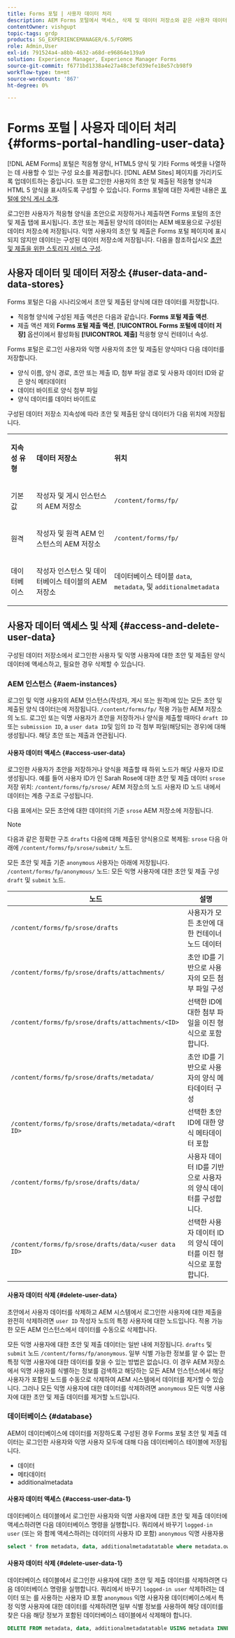 ```yaml
---
title: Forms 포털 | 사용자 데이터 처리
description: AEM Forms 포털에서 액세스, 삭제 및 데이터 저장소와 같은 사용자 데이터 관리에 대해 알아봅니다.
contentOwner: vishgupt
topic-tags: grdp
products: SG_EXPERIENCEMANAGER/6.5/FORMS
role: Admin,User
exl-id: 791524a4-a8bb-4632-a68d-e96864e139a9
solution: Experience Manager, Experience Manager Forms
source-git-commit: f6771bd1338a4e27a48c3efd39efe18e57cb98f9
workflow-type: tm+mt
source-wordcount: '867'
ht-degree: 0%

---
```


# Forms 포털 | 사용자 데이터 처리 {#forms-portal-handling-user-data}

[!DNL AEM Forms] 포털은 적응형 양식, HTML5 양식 및 기타 Forms 에셋을 나열하는 데 사용할 수 있는 구성 요소를 제공합니다. [!DNL AEM Sites] 페이지를 가리키도록 업데이트하는 중입니다. 또한 로그인한 사용자의 초안 및 제출된 적응형 양식과 HTML 5 양식을 표시하도록 구성할 수 있습니다. Forms 포털에 대한 자세한 내용은 [포털에 양식 게시 소개](/help/forms/using/introduction-publishing-forms.md).

로그인한 사용자가 적응형 양식을 초안으로 저장하거나 제출하면 Forms 포털의 초안 및 제출 탭에 표시됩니다. 초안 또는 제출된 양식의 데이터는 AEM 배포용으로 구성된 데이터 저장소에 저장됩니다. 익명 사용자의 초안 및 제출은 Forms 포털 페이지에 표시되지 않지만 데이터는 구성된 데이터 저장소에 저장됩니다. 다음을 참조하십시오 [초안 및 제출을 위한 스토리지 서비스 구성](/help/forms/using/configuring-draft-submission-storage.md).

## 사용자 데이터 및 데이터 저장소 {#user-data-and-data-stores}

Forms 포털은 다음 시나리오에서 초안 및 제출된 양식에 대한 데이터를 저장합니다.

* 적응형 양식에 구성된 제출 액션은 다음과 같습니다. **Forms 포털 제출 액션**.
* 제출 액션 제외 **Forms 포털 제출 액션**, **[!UICONTROL Forms 포털에 데이터 저장]** 옵션이에서 활성화됨 **[!UICONTROL 제출]** 적응형 양식 컨테이너 속성.

Forms 포털은 로그인 사용자와 익명 사용자의 초안 및 제출된 양식마다 다음 데이터를 저장합니다.

* 양식 이름, 양식 경로, 초안 또는 제출 ID, 첨부 파일 경로 및 사용자 데이터 ID와 같은 양식 메타데이터
* 데이터 바이트로 양식 첨부 파일
* 양식 데이터를 데이터 바이트로

구성된 데이터 저장소 지속성에 따라 초안 및 제출된 양식 데이터가 다음 위치에 저장됩니다.

<table>
 <tbody>
  <tr>
   <td><p><strong>지속성 유형</strong></p> </td>
   <td><p><strong>데이터 저장소</strong></p> </td>
   <td><p><strong>위치</strong></p> </td>
  </tr>
  <tr>
   <td><p>기본값</p> </td>
   <td><p>작성자 및 게시 인스턴스의 AEM 저장소</p> </td>
   <td><p><code>/content/forms/fp/</code></p> </td>
  </tr>
  <tr>
   <td><p>원격</p> </td>
   <td><p>작성자 및 원격 AEM 인스턴스의 AEM 저장소</p> </td>
   <td><p><code>/content/forms/fp/</code></p> </td>
  </tr>
  <tr>
   <td><p>데이터베이스</p> </td>
   <td><p>작성자 인스턴스 및 데이터베이스 테이블의 AEM 저장소</p> </td>
   <td>데이터베이스 테이블 <code>data</code>, <code>metadata</code>, 및 <code>additionalmetadata</code></td>
  </tr>
 </tbody>
</table>

## 사용자 데이터 액세스 및 삭제 {#access-and-delete-user-data}

구성된 데이터 저장소에서 로그인한 사용자 및 익명 사용자에 대한 초안 및 제출된 양식 데이터에 액세스하고, 필요한 경우 삭제할 수 있습니다.

### AEM 인스턴스 {#aem-instances}

로그인 및 익명 사용자의 AEM 인스턴스(작성자, 게시 또는 원격)에 있는 모든 초안 및 제출된 양식 데이터는에 저장됩니다. `/content/forms/fp/` 적용 가능한 AEM 저장소의 노드. 로그인 또는 익명 사용자가 초안을 저장하거나 양식을 제출할 때마다 `draft ID` 또는 `submission ID`, a `user data ID`및 임의 `ID` 각 첨부 파일(해당되는 경우)에 대해 생성됩니다. 해당 초안 또는 제출과 연관됩니다.

#### 사용자 데이터 액세스 {#access-user-data}

로그인한 사용자가 초안을 저장하거나 양식을 제출할 때 하위 노드가 해당 사용자 ID로 생성됩니다. 예를 들어 사용자 ID가 인 Sarah Rose에 대한 초안 및 제출 데이터 `srose` 저장 위치: `/content/forms/fp/srose/` AEM 저장소의 노드 사용자 ID 노드 내에서 데이터는 계층 구조로 구성됩니다.

다음 표에서는 모든 초안에 대한 데이터의 기준 `srose` AEM 저장소에 저장됩니다.

>[!NOTE]
>
>다음과 같은 정확한 구조 `drafts` 다음에 대해 제출된 양식용으로 복제됨: `srose` 다음 아래에 `/content/forms/fp/srose/submit/` 노드.
>
>모든 초안 및 제출 기준 `anonymous` 사용자는 아래에 저장됩니다. `/content/forms/fp/anonymous/` 노드: 모든 익명 사용자에 대한 초안 및 제출 구성 `draft` 및 `submit` 노드.

| 노드 | 설명 |
|---|---|
| `/content/forms/fp/srose/drafts` | 사용자가 모든 초안에 대한 컨테이너 노드 데이터 |
| `/content/forms/fp/srose/drafts/attachments/` | 초안 ID를 기반으로 사용자의 모든 첨부 파일 구성 |
| `/content/forms/fp/srose/drafts/attachments/<ID>` | 선택한 ID에 대한 첨부 파일을 이진 형식으로 포함합니다. |
| `/content/forms/fp/srose/drafts/metadata/` | 초안 ID를 기반으로 사용자의 양식 메타데이터 구성 |
| `/content/forms/fp/srose/drafts/metadata/<draft ID>` | 선택한 초안 ID에 대한 양식 메타데이터 포함 |
| `/content/forms/fp/srose/drafts/data/` | 사용자 데이터 ID를 기반으로 사용자의 양식 데이터를 구성합니다. |
| `/content/forms/fp/srose/drafts/data/<user data ID>` | 선택한 사용자 데이터 ID의 양식 데이터를 이진 형식으로 포함합니다. |

#### 사용자 데이터 삭제 {#delete-user-data}

초안에서 사용자 데이터를 삭제하고 AEM 시스템에서 로그인한 사용자에 대한 제출을 완전히 삭제하려면 `user ID` 작성자 노드의 특정 사용자에 대한 노드입니다. 적용 가능한 모든 AEM 인스턴스에서 데이터를 수동으로 삭제합니다.

모든 익명 사용자에 대한 초안 및 제출 데이터는 일반 내에 저장됩니다. `drafts` 및 `submit` 노드 `/content/forms/fp/anonymous`. 일부 식별 가능한 정보를 알 수 없는 한 특정 익명 사용자에 대한 데이터를 찾을 수 있는 방법은 없습니다. 이 경우 AEM 저장소에서 익명 사용자를 식별하는 정보를 검색하고 해당하는 모든 AEM 인스턴스에서 해당 사용자가 포함된 노드를 수동으로 삭제하여 AEM 시스템에서 데이터를 제거할 수 있습니다. 그러나 모든 익명 사용자에 대한 데이터를 삭제하려면 `anonymous` 모든 익명 사용자에 대한 초안 및 제출 데이터를 제거할 노드입니다.

### 데이터베이스 {#database}

AEM이 데이터베이스에 데이터를 저장하도록 구성된 경우 Forms 포털 초안 및 제출 데이터는 로그인한 사용자와 익명 사용자 모두에 대해 다음 데이터베이스 테이블에 저장됩니다.

* 데이터
* 메타데이터
* additionalmetadata

#### 사용자 데이터 액세스 {#access-user-data-1}

데이터베이스 테이블에서 로그인한 사용자와 익명 사용자에 대한 초안 및 제출 데이터에 액세스하려면 다음 데이터베이스 명령을 실행합니다. 쿼리에서 바꾸기 `logged-in user` (또는 와 함께 액세스하려는 데이터의 사용자 ID 포함) `anonymous` 익명 사용자용

```sql
select * from metadata, data, additionalmetadatatable where metadata.owner = 'logged-in user' and metadata.id = additionalmetadatatable.id and metadata.userdataID = data.id
```

#### 사용자 데이터 삭제 {#delete-user-data-1}

데이터베이스 테이블에서 로그인한 사용자에 대한 초안 및 제출 데이터를 삭제하려면 다음 데이터베이스 명령을 실행합니다. 쿼리에서 바꾸기 `logged-in user` 삭제하려는 데이터 또는 를 사용하는 사용자 ID 포함 `anonymous` 익명 사용자용 데이터베이스에서 특정 익명 사용자에 대한 데이터를 삭제하려면 일부 식별 정보를 사용하여 해당 데이터를 찾은 다음 해당 정보가 포함된 데이터베이스 테이블에서 삭제해야 합니다.

```sql
DELETE FROM metadata, data, additionalmetadatatable USING metadata INNER JOIN data ON metadata.userdataID = data.id INNER JOIN additionalmetadatatable ON metadata.id = additionalmetadatatable.id WHERE metadata.owner = 'logged-in user'
```
